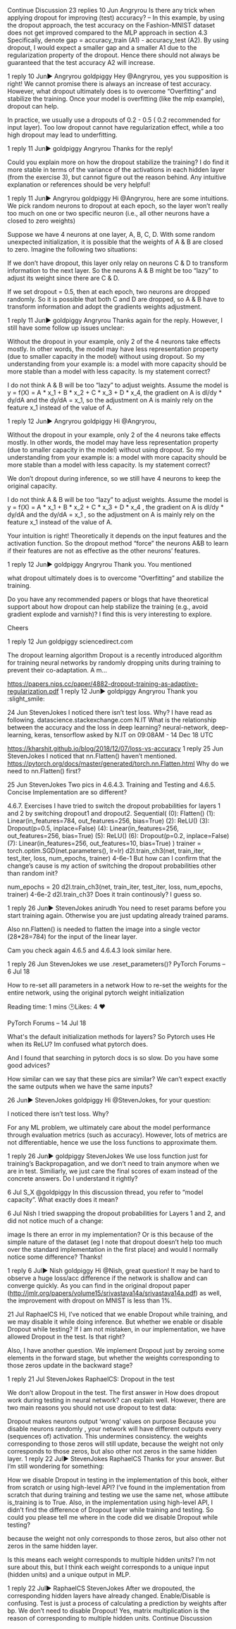 

<!--
 * @version:
 * @Author:  StevenJokes https://github.com/StevenJokes
 * @Date: 2020-09-13 21:07:03
 * @LastEditors:  StevenJokes https://github.com/StevenJokes
 * @LastEditTime: 2020-09-13 21:07:13
 * @Description:http://preview.d2l.ai/d2l-en/master/chapter_multilayer-perceptrons/dropout.html
 * @TODO::
 * @Reference:
-->
Continue Discussion
23 replies
10 Jun
Angryrou
Is there any trick when applying dropout for improving (test) accuracy? – In this example, by using the dropout approach, the test accuracy on the Fashion-MNIST dataset does not get improved compared to the MLP approach in section 4.3
Specifically, denote gap = accuracy_train (A1) - accuracy_test (A2). By using dropout, I would expect a smaller gap and a smaller A1 due to the regularization property of the dropout. Hence there should not always be guaranteed that the test accuracy A2 will increase.

1 reply
10 Jun▶ Angryrou
goldpiggy
Hey @Angryrou, yes you supposition is right! We cannot promise there is always an increase of test accuracy. However, what dropout ultimately does is to overcome “Overfitting” and stabilize the training. Once your model is overfitting (like the mlp example), dropout can help.

In practice, we usually use a dropouts of 0.2 - 0.5 ( 0.2 recommended for input layer). Too low dropout cannot have regularization effect, while a too high dropout may lead to underfitting.

1 reply
11 Jun▶ goldpiggy
Angryrou
Thanks for the reply!

Could you explain more on how the dropout stabilize the training? I do find it more stable in terms of the variance of the activations in each hidden layer (from the exercise 3), but cannot figure out the reason behind. Any intuitive explanation or references should be very helpful!

1 reply
11 Jun▶ Angryrou
goldpiggy
Hi @Angryrou, here are some intuitions. We pick random neurons to dropout at each epoch, so the layer won’t really too much on one or two specific neuron (i.e., all other neurons have a closed to zero weights)

Suppose we have 4 neurons at one layer, A, B, C, D. With some random unexpected initialization, it is possible that the weights of A & B are closed to zero. Imagine the following two situations:

If we don’t have dropout, this layer only relay on neurons C & D to transform information to the next layer. So the neurons A & B might be too “lazy” to adjust its weight since there are C & D.

If we set dropout = 0.5, then at each epoch, two neurons are dropped randomly. So it is possible that both C and D are dropped, so A & B have to transform information and adopt the gradients weights adjustment.

1 reply
11 Jun▶ goldpiggy
Angryrou
Thanks again for the reply. However, I still have some follow up issues unclear:

Without the dropout in your example, only 2 of the 4 neurons take effects mostly. In other words, the model may have less representation property (due to smaller capacity in the model) without using dropout. So my understanding from your example is: a model with more capacity should be more stable than a model with less capacity. Is my statement correct?

I do not think A & B will be too “lazy” to adjust weights. Assume the model is y = f(X) = A * x_1 + B * x_2 + C * x_3 + D * x_4, the gradient on A is dl/dy * dy/dA and the dy/dA = x_1, so the adjustment on A is mainly rely on the feature x_1 instead of the value of A.

1 reply
12 Jun▶ Angryrou
goldpiggy
Hi @Angryrou,

Without the dropout in your example, only 2 of the 4 neurons take effects mostly. In other words, the model may have less representation property (due to smaller capacity in the model) without using dropout. So my understanding from your example is: a model with more capacity should be more stable than a model with less capacity. Is my statement correct?

We don’t dropout during inference, so we still have 4 neurons to keep the original capacity.

I do not think A & B will be too “lazy” to adjust weights. Assume the model is y = f(X) = A * x_1 + B * x_2 + C * x_3 + D * x_4 , the gradient on A is dl/dy * dy/dA and the dy/dA = x_1 , so the adjustment on A is mainly rely on the feature x_1 instead of the value of A.

Your intuition is right! Theoretically it depends on the input features and the activation function. So the dropout method “force” the neurons A&B to learn if their features are not as effective as the other neurons’ features.

1 reply
12 Jun▶ goldpiggy
Angryrou
Thank you. You mentioned

what dropout ultimately does is to overcome “Overfitting” and stabilize the training.

Do you have any recommended papers or blogs that have theoretical support about how dropout can help stabilize the training (e.g., avoid gradient explode and varnish)? I find this is very interesting to explore.

Cheers

1 reply
12 Jun
goldpiggy
 sciencedirect.com

The dropout learning algorithm
Dropout is a recently introduced algorithm for training neural networks by randomly dropping units during training to prevent their co-adaptation. A m…


https://papers.nips.cc/paper/4882-dropout-training-as-adaptive-regularization.pdf 1 reply
12 Jun▶ goldpiggy
Angryrou
Thank you :slight_smile:

24 Jun
Steven​Jokes
I noticed there isn’t test loss. Why?
I have read as following.
datascience.stackexchange.com
N.IT
What is the relationship between the accuracy and the loss in deep learning?
neural-network, deep-learning, keras, tensorflow
asked by N.IT on 09:08AM - 14 Dec 18 UTC

https://kharshit.github.io/blog/2018/12/07/loss-vs-accuracy 1 reply
25 Jun
Steven​Jokes
I noticed that nn.Flatten() haven’t mentioned.
https://pytorch.org/docs/master/generated/torch.nn.Flatten.html
Why do we need to nn.Flatten() first?

25 Jun
Steven​Jokes
Two pics in 4.6.4.3. Training and Testing and 4.6.5. Concise Implementation are so different?

4.6.7. Exercises
I have tried to switch the dropout probabilities for layers 1 and 2 by switching dropout1 and dropout2.
Sequential(
(0): Flatten()
(1): Linear(in_features=784, out_features=256, bias=True)
(2): ReLU()
(3): Dropout(p=0.5, inplace=False)
(4): Linear(in_features=256, out_features=256, bias=True)
(5): ReLU()
(6): Dropout(p=0.2, inplace=False)
(7): Linear(in_features=256, out_features=10, bias=True)
)
trainer = torch.optim.SGD(net.parameters(), lr=lr)
d2l.train_ch3(net, train_iter, test_iter, loss, num_epochs, trainer)
4-6e-1
But how can I confirm that the change’s cause is my action of switching the dropout probabilities other than random init?

num_epochs = 20
d2l.train_ch3(net, train_iter, test_iter, loss, num_epochs, trainer)
4-6e-2
d2l.train_ch3? Does it train continously? I guess so.

1 reply
26 Jun▶ StevenJokes
anirudh
You need to reset params before you start training again.
Otherwise you are just updating already trained params.

Also nn.Flatten() is needed to flatten the image into a single vector (28*28=784) for the input of the linear layer.

Cam you check again 4.6.5 and 4.6.4.3 look similar here.

1 reply
26 Jun
Steven​Jokes
we use .reset_parameters()?
 PyTorch Forums – 6 Jul 18

How to re-set alll parameters in a network
How to re-set the weights for the entire network, using the original pytorch weight initialization

Reading time: 1 mins 🕑Likes: 4 ❤

 PyTorch Forums – 14 Jul 18

What's the default initialization methods for layers?
So Pytorch uses He when its ReLU? Im confused what pytorch does.

And I found that searching in pytorch docs is so slow. Do you have some good advices?

How similar can we say that these pics are similar?
We can’t expect exactly the same outputs when we have the same inputs?

26 Jun▶ StevenJokes
goldpiggy
Hi @StevenJokes, for your question:

I noticed there isn’t test loss. Why?

For any ML problem, we ultimately care about the model performance through evaluation metrics (such as accuracy). However, lots of metrics are not differentiable, hence we use the loss functions to approximate them.

1 reply
26 Jun▶ goldpiggy
Steven​Jokes
We use loss function just for training’s Backpropagation, and we don’t need to train anymore when we are in test. Similiarly, we just care the final scores of exam instead of the concrete answers.
Do I understand it rightly?

6 Jul
S_​X
@goldpiggy In this discussion thread, you refer to “model capacity”. What exactly does it mean?

6 Jul
Nish
I tried swapping the dropout probabilities for Layers 1 and 2, and did not notice much of a change:

image
Is there an error in my implementation? Or is this because of the simple nature of the dataset (eg I note that dropout doesn’t help too much over the standard implementation in the first place) and would I normally notice some difference? Thanks!

1 reply
6 Jul▶ Nish
goldpiggy
Hi @Nish, great question! It may be hard to observe a huge loss/acc difference if the network is shallow and can converge quickly. As you can find in the original dropout paper (http://jmlr.org/papers/volume15/srivastava14a/srivastava14a.pdf) as well, the improvement with dropout on MNIST is less than 1%.

21 Jul
RaphaelCS
Hi, I’ve noticed that we enable Dropout while training, and we may disable it while doing inference. But whether we enable or disable Dropout while testing? If I am not mistaken, in our implementation, we have allowed Dropout in the test. Is that right?

Also, I have another question. We implement Dropout just by zeroing some elements in the forward stage, but whether the weights corresponding to those zeros update in the backward stage?

1 reply
21 Jul
Steven​Jokes
 RaphaelCS:
Dropout in the test

We don’t allow Dropout in the test.
The first answer in
How does dropout work during testing in neural network? can explain well.
However, there are two main reasons you should not use dropout to test data:

Dropout makes neurons output ‘wrong’ values on purpose
Because you disable neurons randomly , your network will have different outputs every (sequences of) activation. This undermines consistency.
the weights corresponding to those zeros will still update, because the weight not only corresponds to those zeros, but also other not zeros in the same hidden layer.
1 reply
22 Jul▶ StevenJokes
RaphaelCS
Thanks for your answer. But I’m still wondering for something:

How we disable Dropout in testing in the implementation of this book, either from scratch or using high-level API? I’ve found in the implementation from scratch that during training and testing we use the same net, whose attibute is_training is to True. Also, in the implementation using high-level API, I didn’t find the difference of Dropout layer while training and testing.
So could you please tell me where in the code did we disable Dropout while testing?

because the weight not only corresponds to those zeros, but also other not zeros in the same hidden layer.

Is this means each weight corresponds to multiple hidden units? I’m not sure about this, but I think each weight corresponds to a unique input (hidden units) and a unique output in MLP.

1 reply
22 Jul▶ RaphaelCS
Steven​Jokes
After we dropouted, the corresponding hidden layers have already changed. Enable/Disable is confusing.
Test is just a process of calculating a prediction by weights after bp. We don’t need to disable Dropout!
Yes, matrix multiplication is the reason of corresponding to multiple hidden units.
Continue Discussion
